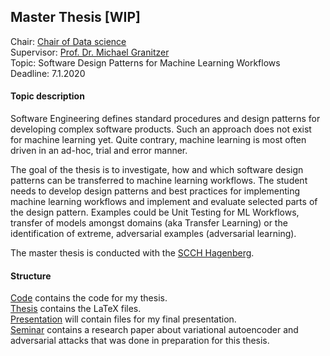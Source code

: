 ## Master Thesis [WIP]

Chair: [Chair of Data science](http://www.fim.uni-passau.de/en/data-science/)  
Supervisor: [Prof. Dr. Michael Granitzer](http://www.fim.uni-passau.de/en/media-computer-science/team/)  
Topic: Software Design Patterns for Machine Learning Workflows  
Deadline: 7.1.2020

 #### Topic description
 Software Engineering defines standard procedures and design patterns for developing complex software products. Such an approach does not exist for machine learning yet. Quite contrary, machine learning is most often driven in an ad-hoc, trial and error manner.

The goal of the thesis is to investigate, how and which software design patterns can be transferred to machine learning workflows. The student needs to develop design patterns and best practices for implementing machine learning workflows and implement and evaluate selected parts of the design pattern. Examples could be Unit Testing for ML Workflows, transfer of models amongst domains (aka Transfer Learning) or the identification of extreme, adversarial examples (adversarial learning).

The master thesis is conducted with the [SCCH Hagenberg](https://www.scch.at/en/news).

#### Structure
[Code](https://github.com/LorenzHW/Master-Thesis/tree/master/Code) contains the code for my thesis.  
[Thesis](https://github.com/LorenzHW/Master-Thesis/tree/master/Thesis) contains the LaTeX files.  
[Presentation](https://github.com/LorenzHW/Master-Thesis/tree/master/Presentation) will contain files for my final presentation.  
[Seminar](https://github.com/LorenzHW/Master-Thesis/tree/master/Seminar) contains a research paper about variational
autoencoder and adversarial attacks that was done in preparation for this thesis.  